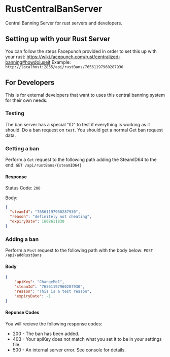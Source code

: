 # RustCentralBanServer
Central Banning Server for rust servers and developers.

## Setting up with your Rust Server
You can follow the steps Facepunch provided in order to set this up with your rust: https://wiki.facepunch.com/rust/centralized-banning#howdoiuseit
Example: ```http://localhost:2855/api/rustBans/76561197960287930```

## For Developers
This is for external developers that want to uses this central banning system for their own needs.

### Testing
The ban server has a special "ID" to test if everything is working as it should. Do a ban request on `test`. You should get a normal Get ban request data.

### Getting a ban
Perform a `Get` request to the following path adding the SteamID64 to the end: `GET /api/rustBans/{steamID64}`

#### Response
Status Code: `200`

Body:
```json
{
  "steamId": "76561197960287930",
  "reason": "definitely not cheating",
  "expiryDate": 1608611830
}
```

### Adding a ban
Perform a `Post` request to the following path with the body below: `POST /api/addRustBans`

#### Body
```json
{
    "apiKey": "ChangeMe1",
    "steamId": "76561197960287930",
    "reason": "This is a test reason",
    "expiryDate": -1
}
```

#### Reponse Codes
You will recieve the following response codes:
* 200 - The ban has been added.
* 403 - Your apiKey does not match what you set it to be in your settings file.
* 500 - An internal server error. See console for details.